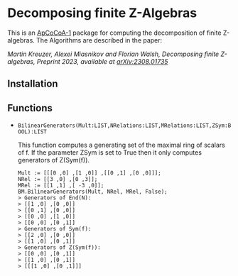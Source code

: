 # Decomposing finite Z-Algebras

This is an [ApCoCoA-1](https://apcocoa.uni-passau.de/) package for computing the decomposition of finite Z-algebras. 
The Algorithms are described in the paper: 

*Martin Kreuzer, Alexei Miasnikov and Florian Walsh, Decomposing finite Z-algebras, 
Preprint 2023, available at [arXiv:2308.01735](https://arxiv.org/abs/2308.01735)*

## Installation

## Functions
* ``BilinearGenerators(Mult:LIST,NRelations:LIST,MRelations:LIST,ZSym:BOOL):LIST``

  This function computes a generating set of the maximal ring of scalars of f.
  If the parameter ZSym is set to True then it only computes generators of Z(Sym(f)).
  ```
  Mult := [[[0 ,0] ,[1 ,0]] ,[[0 ,1] ,[0 ,0]]];
  NRel := [[3 ,0] ,[0 ,3]];
  MRel := [[1 ,1] ,[ -3 ,0]];
  BM.BilinearGenerators(Mult, NRel, MRel, False);
  > Generators of End(N):
  > [[1 ,0] ,[0 ,0]]
  > [[0 ,1] ,[0 ,0]]
  > [[0 ,0] ,[1 ,0]]
  > [[0 ,0] ,[0 ,1]]
  > Generators of Sym(f):
  > [[2 ,0] ,[0 ,0]]
  > [[1 ,0] ,[0 ,1]]
  > Generators of Z(Sym(f)):
  > [[0 ,0] ,[0 ,1]]
  > [[1 ,0] ,[0 ,1]]
  > [[[1 ,0] ,[0 ,1]]]
  ```
